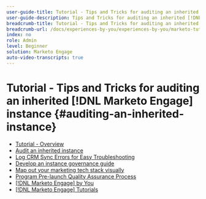 ```yaml
---
user-guide-title: Tutorial - Tips and Tricks for auditing an inherited [!DNL Marketo Engage] instance 
user-guide-description: Tips and Tricks for auditing an inherited [!DNL Marketo Engage] instance
breadcrumb-title: Tutorial - Tips and Tricks for auditing an inherited [!DNL Marketo Engage] instance 
breadcrumb-url: /docs/experiences-by-you/experiences-by-you/marketo-tutorial-inherited-instance/overview.html
index: no
role: Admin
level: Beginner
solution: Marketo Engage
auto-video-transcripts: true
---
```


# Tutorial - Tips and Tricks for auditing an inherited [!DNL Marketo Engage] instance {#auditing-an-inherited-instance}

+ [Tutorial - Overview](/help/marketo-tutorial-inherited-instance/overview.md)
+ [Audit an inherited instance](/help/marketo-tutorial-inherited-instance/audit-an-inherted-instance.md)
+ [Log CRM Sync Errors for Easy Troubleshooting](/help/marketo-tutorial-inherited-instance/log-crm-sync-errors-for-easy-troubleshooting.md)
+ [Develop an instance governance guide](/help/marketo-tutorial-inherited-instance/develop-an-instance-governance-guide.md)
+ [Map out your marketing tech stack visually](/help/marketo-tutorial-inherited-instance/create-a-visual-data-flow-diagram.md)
+ [Program Pre-launch Quality Assurance Process](/help/marketo-tutorial-inherited-instance/essential-program-pre-launch-qa.md)
+ [[!DNL Marketo Engage] by You](/https://experienceleague.adobe.com/en/docs/experiences-by-you/experiences-by-you/marketo-engage/overview)
+ [[!DNL Marketo Engage] Tutorials](https://experienceleague.adobe.com/docs/marketo-learn/tutorials/overview.html?lang=en)


